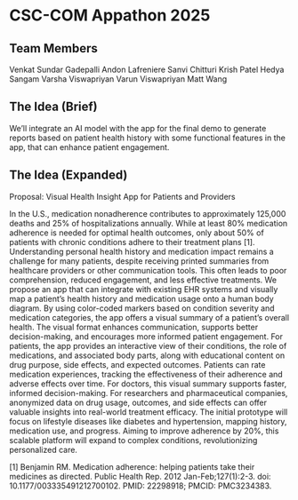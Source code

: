# CSC-COM Appathon 2025

## Team Members

Venkat Sundar Gadepalli
Andon Lafreniere
Sanvi Chitturi
Krish Patel
Hedya Sangam
Varsha Viswapriyan
Varun Viswapriyan
Matt Wang

## The Idea (Brief)

We’ll integrate an AI model with the app for the final demo to generate reports based on patient health history with some functional features in the app, that can enhance patient engagement.

## The Idea (Expanded)

Proposal: Visual Health Insight App for Patients and Providers

In the U.S., medication nonadherence contributes to approximately 125,000 deaths and 25% of hospitalizations annually. While at least 80% medication adherence is needed for optimal health outcomes, only about 50% of patients with chronic conditions adhere to their treatment plans [1]. Understanding personal health history and medication impact remains a challenge for many patients, despite receiving printed summaries from healthcare providers or other communication tools. This often leads to poor comprehension, reduced engagement, and less effective treatments.
We propose an app that can integrate with existing EHR systems and visually map a patient’s health history and medication usage onto a human body diagram. By using color-coded markers based on condition severity and medication categories, the app offers a visual summary of a patient’s overall health. The visual format enhances communication, supports better decision-making, and encourages more informed patient engagement.
For patients, the app provides an interactive view of their conditions, the role of medications, and associated body parts, along with educational content on drug purpose, side effects, and expected outcomes. Patients can rate medication experiences, tracking the effectiveness of their adherence and adverse effects over time.
For doctors, this visual summary supports faster, informed decision-making. For researchers and pharmaceutical companies, anonymized data on drug usage, outcomes, and side effects can offer valuable insights into real-world treatment efficacy.
The initial prototype will focus on lifestyle diseases like diabetes and hypertension, mapping history, medication use, and progress. Aiming to improve adherence by 20%, this scalable platform will expand to complex conditions, revolutionizing personalized care.

[1] Benjamin RM. Medication adherence: helping patients take their medicines as directed. Public Health Rep. 2012 Jan-Feb;127(1):2-3. doi: 10.1177/003335491212700102. PMID: 22298918; PMCID: PMC3234383.
